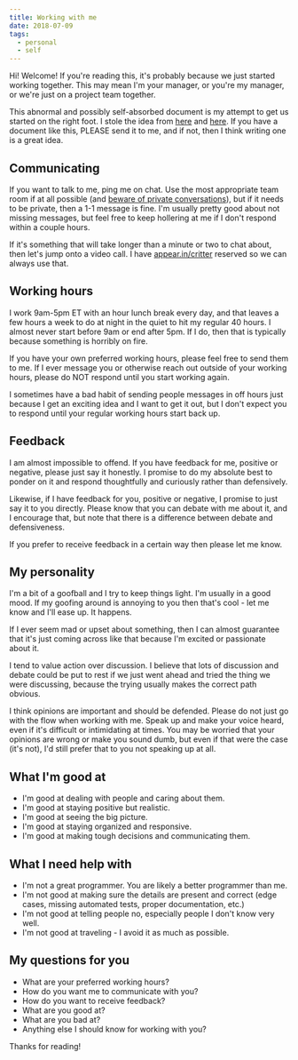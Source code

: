 ```yaml
---
title: Working with me
date: 2018-07-09
tags:
  - personal
  - self
---
```


Hi! Welcome! If you're reading this, it's probably because we just started working together. This may mean I'm your manager, or you're my manager, or we're just on a project team together.

This abnormal and possibly self-absorbed document is my attempt to get us started on the right foot. I stole the idea from [here](https://hackernoon.com/12-manager-readmes-from-silicon-valleys-top-tech-companies-26588a660afe) and [here](https://soapboxhq.com/blog/modern-manager-community/how-to-set-expectations-with-your-team). If you have a document like this, PLEASE send it to me, and if not, then I think writing one is a great idea.

## Communicating

If you want to talk to me, ping me on chat. Use the most appropriate team room if at all possible (and [beware of private conversations](http://blog.flowdock.com/2014/04/30/beware-of-private-conversations/)), but if it needs to be private, then a 1-1 message is fine. I'm usually pretty good about not missing messages, but feel free to keep hollering at me if I don't respond within a couple hours.

If it's something that will take longer than a minute or two to chat about, then let's jump onto a video call. I have [appear.in/critter](https://appear.in/critter) reserved so we can always use that.

## Working hours

I work 9am-5pm ET with an hour lunch break every day, and that leaves a few hours a week to do at night in the quiet to hit my regular 40 hours. I almost never start before 9am or end after 5pm. If I do, then that is typically because something is horribly on fire.

If you have your own preferred working hours, please feel free to send them to me. If I ever message you or otherwise reach out outside of your working hours, please do NOT respond until you start working again.

I sometimes have a bad habit of sending people messages in off hours just because I get an exciting idea and I want to get it out, but I don't expect you to respond until your regular working hours start back up.

## Feedback

I am almost impossible to offend. If you have feedback for me, positive or negative, please just say it honestly. I promise to do my absolute best to ponder on it and respond thoughtfully and curiously rather than defensively.

Likewise, if I have feedback for you, positive or negative, I promise to just say it to you directly. Please know that you can debate with me about it, and I encourage that, but note that there is a difference between debate and defensiveness.

If you prefer to receive feedback in a certain way then please let me know.

## My personality

I'm a bit of a goofball and I try to keep things light. I'm usually in a good mood. If my goofing around is annoying to you then that's cool - let me know and I'll ease up. It happens.

If I ever seem mad or upset about something, then I can almost guarantee that it's just coming across like that because I'm excited or passionate about it.

I tend to value action over discussion. I believe that lots of discussion and debate could be put to rest if we just went ahead and tried the thing we were discussing, because the trying usually makes the correct path obvious.

I think opinions are important and should be defended. Please do not just go with the flow when working with me. Speak up and make your voice heard, even if it's difficult or intimidating at times. You may be worried that your opinions are wrong or make you sound dumb, but even if that were the case (it's not), I'd still prefer that to you not speaking up at all.

## What I'm good at

- I'm good at dealing with people and caring about them.
- I'm good at staying positive but realistic.
- I'm good at seeing the big picture.
- I'm good at staying organized and responsive.
- I'm good at making tough decisions and communicating them.

## What I need help with

- I'm not a great programmer. You are likely a better programmer than me.
- I'm not good at making sure the details are present and correct (edge cases, missing automated tests, proper documentation, etc.)
- I'm not good at telling people no, especially people I don't know very well.
- I'm not good at traveling - I avoid it as much as possible.

## My questions for you

- What are your preferred working hours?
- How do you want me to communicate with you?
- How do you want to receive feedback?
- What are you good at?
- What are you bad at?
- Anything else I should know for working with you?

Thanks for reading!
